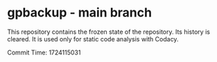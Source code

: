 # gpbackup - main branch

This repository contains the frozen state of the repository.
Its history is cleared. It is used only for static code
analysis with Codacy.

Commit Time: 1724115031